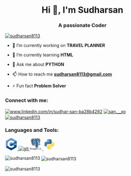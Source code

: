 <h1 align="center">Hi 👋, I'm Sudharsan</h1>
<h3 align="center">A passionate Coder</h3>

<p align="left"> <a href="https://github.com/ryo-ma/github-profile-trophy"><img src="https://github-profile-trophy.vercel.app/?username=sudharsan8113" alt="sudharsan8113" /></a> </p>

- 🔭 I’m currently working on **TRAVEL PLANNER**

- 🌱 I’m currently learning **HTML**

- 💬 Ask me about **PYTHON**

- 📫 How to reach me **sudharsan8113@gmail.com**

- ⚡ Fun fact **Problem Solver**

<h3 align="left">Connect with me:</h3>
<p align="left">
<a href="https://linkedin.com/in/www.linkedin.com/in/sudhar-san-ba28b4282" target="blank"><img align="center" src="https://raw.githubusercontent.com/rahuldkjain/github-profile-readme-generator/master/src/images/icons/Social/linked-in-alt.svg" alt="www.linkedin.com/in/sudhar-san-ba28b4282" height="30" width="40" /></a>
<a href="https://instagram.com/san.__xo" target="blank"><img align="center" src="https://raw.githubusercontent.com/rahuldkjain/github-profile-readme-generator/master/src/images/icons/Social/instagram.svg" alt="san.__xo" height="30" width="40" /></a>
<a href="https://www.hackerrank.com/sudharsan8113" target="blank"><img align="center" src="https://raw.githubusercontent.com/rahuldkjain/github-profile-readme-generator/master/src/images/icons/Social/hackerrank.svg" alt="sudharsan8113" height="30" width="40" /></a>
</p>

<h3 align="left">Languages and Tools:</h3>
<p align="left"> <a href="https://www.w3schools.com/cpp/" target="_blank" rel="noreferrer"> <img src="https://raw.githubusercontent.com/devicons/devicon/master/icons/cplusplus/cplusplus-original.svg" alt="cplusplus" width="40" height="40"/> </a> <a href="https://git-scm.com/" target="_blank" rel="noreferrer"> <img src="https://www.vectorlogo.zone/logos/git-scm/git-scm-icon.svg" alt="git" width="40" height="40"/> </a> <a href="https://www.postgresql.org" target="_blank" rel="noreferrer"> <img src="https://raw.githubusercontent.com/devicons/devicon/master/icons/postgresql/postgresql-original-wordmark.svg" alt="postgresql" width="40" height="40"/> </a> <a href="https://www.python.org" target="_blank" rel="noreferrer"> <img src="https://raw.githubusercontent.com/devicons/devicon/master/icons/python/python-original.svg" alt="python" width="40" height="40"/> </a> </p>

<p><img align="left" src="https://github-readme-stats.vercel.app/api/top-langs?username=sudharsan8113&show_icons=true&locale=en&layout=compact" alt="sudharsan8113" /></p>

<p>&nbsp;<img align="center" src="https://github-readme-stats.vercel.app/api?username=sudharsan8113&show_icons=true&locale=en" alt="sudharsan8113" /></p>

<p><img align="center" src="https://github-readme-streak-stats.herokuapp.com/?user=sudharsan8113&" alt="sudharsan8113" /></p>
